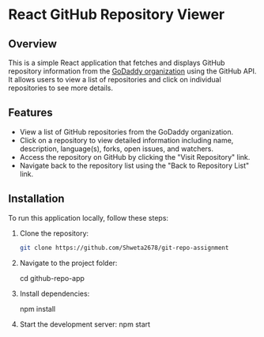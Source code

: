 # React GitHub Repository Viewer
## Overview

This is a simple React application that fetches and displays GitHub repository information from the [GoDaddy organization](https://api.github.com/orgs/godaddy/repos) using the GitHub API. It allows users to view a list of repositories and click on individual repositories to see more details.

## Features

- View a list of GitHub repositories from the GoDaddy organization.
- Click on a repository to view detailed information including name, description, language(s), forks, open issues, and watchers.
- Access the repository on GitHub by clicking the "Visit Repository" link.
- Navigate back to the repository list using the "Back to Repository List" link.

## Installation

To run this application locally, follow these steps:

1. Clone the repository:

   ```bash
   git clone https://github.com/Shweta2678/git-repo-assignment
2. Navigate to the project folder: 
   
    cd github-repo-app

3. Install dependencies:

   npm install

4. Start the development server:
   npm start




